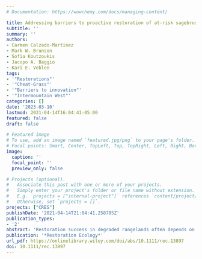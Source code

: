 ```yaml
---
# Documentation: https://wowchemy.com/docs/managing-content/

title: Addressing barriers to proactive restoration of at‐risk sagebrush communities: a causal layered analysis
subtitle: ''
summary: ''
authors:
- Carmen Calzado‐Martinez
- Mark W. Brunson
- Sofia Koutzoukis
- Jacopo A. Baggio 
- Kari E. Veblen
tags:
- '"Restorations"'
- '"Cheat-Grass"'
- '"Barriers to innovation"'
- '"Intermountain West"'
categories: []
date: '2023-03-10'
lastmod: 2021-04-14T16:04:41-05:00
featured: false
draft: false

# Featured image
# To use, add an image named `featured.jpg/png` to your page's folder.
# Focal points: Smart, Center, TopLeft, Top, TopRight, Left, Right, BottomLeft, Bottom, BottomRight.
image:
  caption: ''
  focal_point: ''
  preview_only: false

# Projects (optional).
#   Associate this post with one or more of your projects.
#   Simply enter your project's folder or file name without extension.
#   E.g. `projects = ["internal-project"]` references `content/project/deep-learning/index.md`.
#   Otherwise, set `projects = []`.
projects: ["CRES"]
publishDate: '2021-04-14T21:04:41.258705Z'
publication_types:
- '2'
abstract: 'Restoration success in degraded rangelands often depends on a site's resilience to disturbance and resistance to invasive plants. Because it is more difficult to restore plant communities after they are dominated by invasive species, a potential approach is proactive restoration in sites at risk of crossing degradation thresholds (e.g. initiating restoration prior to invasive grass dominance). When developing a new restoration approach, it is important to consider operational feasibility, including social, budgetary, and environmental factors. Accordingly, we studied influences within land management agencies on the adoption of a specific proactive restoration approach: out-planting native grass and forb seedlings into sagebrush stands before they are dominated by cheatgrass (Bromus tectorum). Managers from federal and state land management agencies across the Great Basin, U.S.A, were interviewed regarding perceived feasibility of these practices. Twelve in-depth interviews were conducted, and responses were analyzed using a qualitative method, causal layered analysis, not previously applied in a land management context. In the most superficial (litany) layer, cost and scale were prominent. The next (systemic) layer was framed by policy and bureaucracy limitations as well as technical barriers to implementation. In the third (worldview) layer, lack of a proactive management tradition within agencies represented a principal barrier. In the deepest (myth/metaphor) layer, the central belief is that human intervention should be used to protect ecosystem services only after they are disrupted due to human activity. Based on the different obstacles found at each level, we suggest ways to overcome the barriers detected.'
publication: '*Restoration Ecology*'
url_pdf: https://onlinelibrary.wiley.com/doi/abs/10.1111/rec.13897
doi: 10.1111/rec.13897
---
```

